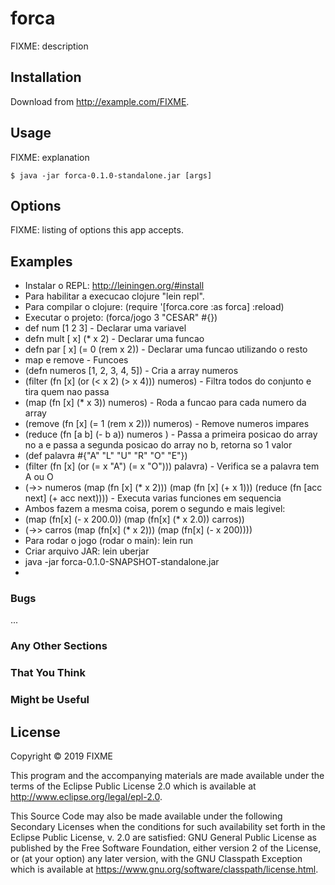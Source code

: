 # forca

FIXME: description

## Installation

Download from http://example.com/FIXME.

## Usage

FIXME: explanation

    $ java -jar forca-0.1.0-standalone.jar [args]

## Options

FIXME: listing of options this app accepts.

## Examples

* Instalar o REPL: http://leiningen.org/#install
* Para habilitar a execucao clojure "lein repl".
* Para compilar o clojure: (require '[forca.core :as forca] :reload)
* Executar o projeto: (forca/jogo 3 "CESAR" #{})
* def num [1 2 3] - Declarar uma variavel
* defn mult [ x] (* x 2) - Declarar uma funcao
* defn par [ x] (= 0 (rem x 2)) - Declarar uma funcao utilizando o resto
* map e remove - Funcoes
* (defn numeros [1, 2, 3, 4, 5]) - Cria a array numeros
* (filter (fn [x] (or (< x 2) (> x 4))) numeros) - Filtra todos do conjunto e tira quem nao passa
* (map (fn [x] (* x 3)) numeros) - Roda a funcao para cada numero da array
* (remove (fn [x] (= 1 (rem x 2))) numeros) - Remove numeros impares
* (reduce (fn [a b] (- b a)) numeros ) - Passa a primeira posicao do array no a e passa a segunda posicao do array no b, retorna so 1 valor
* (def palavra #{"A" "L" "U" "R" "O" "E"})
* (filter (fn [x] (or (= x "A") (= x "O"))) palavra) - Verifica se a palavra tem A ou O
* (->> numeros (map (fn [x] (* x 2))) (map (fn [x] (+ x 1))) (reduce (fn [acc next] (+ acc next)))) - Executa varias funciones em sequencia
* Ambos fazem a mesma coisa, porem o segundo e mais legivel:
* (map (fn[x] (- x 200.0)) (map (fn[x] (* x 2.0)) carros))
* (->> carros (map (fn[x] (* x 2))) (map (fn[x] (- x 200))))
* Para rodar o jogo (rodar o main): lein run
* Criar arquivo JAR: lein uberjar
* java -jar forca-0.1.0-SNAPSHOT-standalone.jar
* 

### Bugs

...

### Any Other Sections
### That You Think
### Might be Useful

## License

Copyright © 2019 FIXME

This program and the accompanying materials are made available under the
terms of the Eclipse Public License 2.0 which is available at
http://www.eclipse.org/legal/epl-2.0.

This Source Code may also be made available under the following Secondary
Licenses when the conditions for such availability set forth in the Eclipse
Public License, v. 2.0 are satisfied: GNU General Public License as published by
the Free Software Foundation, either version 2 of the License, or (at your
option) any later version, with the GNU Classpath Exception which is available
at https://www.gnu.org/software/classpath/license.html.

